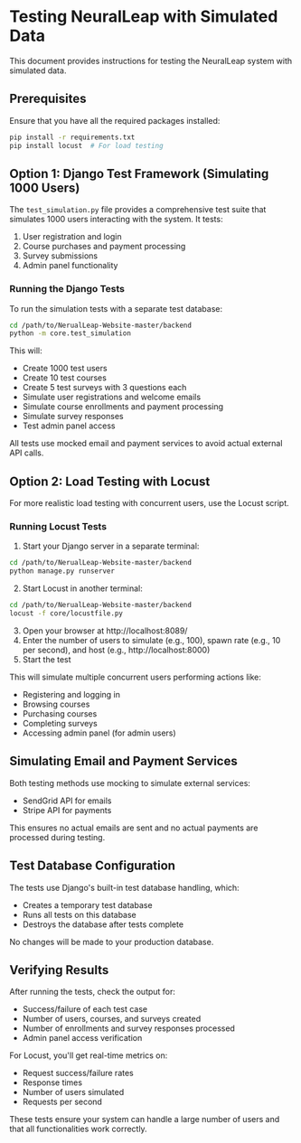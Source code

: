 # Testing NeuralLeap with Simulated Data

This document provides instructions for testing the NeuralLeap system with simulated data.

## Prerequisites

Ensure that you have all the required packages installed:

```bash
pip install -r requirements.txt
pip install locust  # For load testing
```

## Option 1: Django Test Framework (Simulating 1000 Users)

The `test_simulation.py` file provides a comprehensive test suite that simulates 1000 users interacting with the system. It tests:

1. User registration and login
2. Course purchases and payment processing
3. Survey submissions
4. Admin panel functionality

### Running the Django Tests

To run the simulation tests with a separate test database:

```bash
cd /path/to/NerualLeap-Website-master/backend
python -m core.test_simulation
```

This will:
- Create 1000 test users
- Create 10 test courses
- Create 5 test surveys with 3 questions each
- Simulate user registrations and welcome emails
- Simulate course enrollments and payment processing
- Simulate survey responses
- Test admin panel access

All tests use mocked email and payment services to avoid actual external API calls.

## Option 2: Load Testing with Locust

For more realistic load testing with concurrent users, use the Locust script.

### Running Locust Tests

1. Start your Django server in a separate terminal:

```bash
cd /path/to/NerualLeap-Website-master/backend
python manage.py runserver
```

2. Start Locust in another terminal:

```bash
cd /path/to/NerualLeap-Website-master/backend
locust -f core/locustfile.py
```

3. Open your browser at http://localhost:8089/
4. Enter the number of users to simulate (e.g., 100), spawn rate (e.g., 10 per second), and host (e.g., http://localhost:8000)
5. Start the test

This will simulate multiple concurrent users performing actions like:
- Registering and logging in
- Browsing courses
- Purchasing courses
- Completing surveys
- Accessing admin panel (for admin users)

## Simulating Email and Payment Services

Both testing methods use mocking to simulate external services:

- SendGrid API for emails
- Stripe API for payments

This ensures no actual emails are sent and no actual payments are processed during testing.

## Test Database Configuration

The tests use Django's built-in test database handling, which:
- Creates a temporary test database
- Runs all tests on this database
- Destroys the database after tests complete

No changes will be made to your production database.

## Verifying Results

After running the tests, check the output for:

- Success/failure of each test case
- Number of users, courses, and surveys created
- Number of enrollments and survey responses processed
- Admin panel access verification

For Locust, you'll get real-time metrics on:
- Request success/failure rates
- Response times
- Number of users simulated
- Requests per second

These tests ensure your system can handle a large number of users and that all functionalities work correctly. 